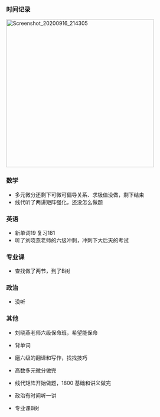 ### 时间记录

<img src="https://raw.githubusercontent.com/Kong-PR/Typora-picture/master/img/Screenshot_20200916_214305.jpg" alt="Screenshot_20200916_214305" width=400 />

### 数学

- 多元微分还剩下可微可偏导关系、求极值没做，剩下结束
- 线代听了两讲矩阵强化，还没怎么做题

### 英语

- 新单词19 复习181
- 听了刘晓燕老师的六级冲刺，冲刺下大后天的考试

### 专业课

- 查找做了两节，到了B树

### 政治

- 没听

### 其他

- 刘晓燕老师六级保命班，希望能保命

- 背单词
- 磨六级的翻译和写作，找找技巧
- 高数多元微分做完
- 线代矩阵开始做题，1800 基础和讲义做完
- 政治有时间听一讲
- 专业课B树